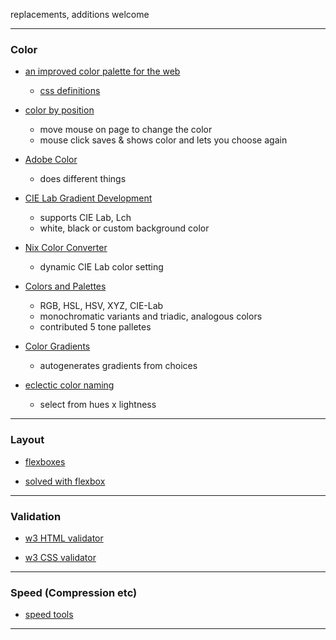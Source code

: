 replacements, additions welcome

----

### Color

- [an improved color palette for the web](http://clrs.cc/)
    - [css definitions](https://github.com/mrmrs/colors/tree/master/css/colors.css)

- [color by position](https://color.hailpixel.com/)
    - move mouse on page to change the color
    - mouse click saves & shows color and lets you choose again
    
- [Adobe Color](https://color.adobe.com/create)
    - does different things

- [CIE Lab Gradient Development](http://davidjohnstone.net/pages/lch-lab-colour-gradient-picker)
    - supports CIE Lab, Lch
    - white, black or custom background color
 
- [Nix Color Converter](https://www.nixsensor.com/free-color-converter/)
    - dynamic CIE Lab color setting
 
- [Colors and Palettes](https://www.color-hex.com)
     - RGB, HSL, HSV, XYZ, CIE-Lab
     - monochromatic variants and triadic, analogous colors
     - contributed 5 tone palletes
    
- [Color Gradients](https://mycolor.space)
    - autogenerates gradients from choices

- [eclectic color naming](http://veli.ee/colorpedia/)
    - select from hues x lightness

----

### Layout

- [flexboxes](https://the-echoplex.net/flexyboxes)

- [solved with flexbox](https://philipwalton.github.io/solved-by-flexbox/)

----

### Validation

- [w3 HTML validator](https://validator.w3.org/)

- [w3 CSS validator](https://jigsaw.w3.org/css-validator/)

----

### Speed (Compression etc)

- [speed tools](https://www.giftofspeed.com/)

----

